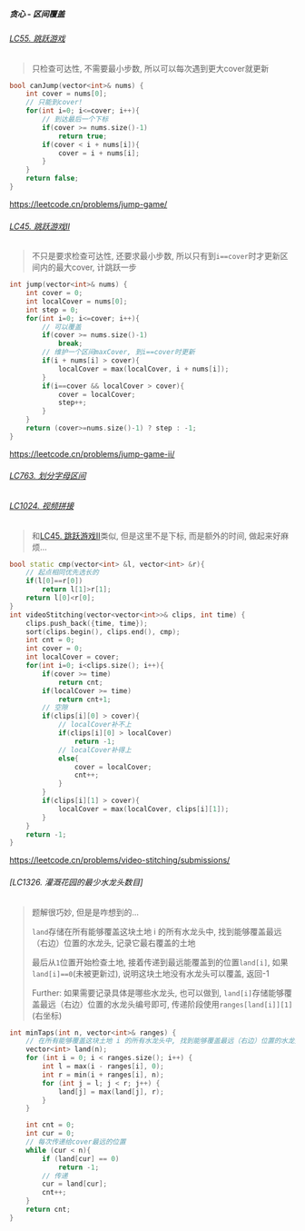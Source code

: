 ##### 贪心 - 区间覆盖

###### [LC55. 跳跃游戏](https://github.com/MyLeetCodeRecord/cpp-leetcode/blob/master/workspace/55.%E8%B7%B3%E8%B7%83%E6%B8%B8%E6%88%8F.cpp)

> 只检查可达性, 不需要最小步数, 所以可以每次遇到更大cover就更新

```CPP
bool canJump(vector<int>& nums) {
    int cover = nums[0];
    // 只能到cover!
    for(int i=0; i<=cover; i++){
        // 到达最后一个下标
        if(cover >= nums.size()-1)
            return true;
        if(cover < i + nums[i]){
            cover = i + nums[i];
        }
    }
    return false;
}
```

https://leetcode.cn/problems/jump-game/


###### [LC45. 跳跃游戏Ⅱ](https://github.com/MyLeetCodeRecord/cpp-leetcode/blob/master/workspace/45.%E8%B7%B3%E8%B7%83%E6%B8%B8%E6%88%8F-ii.cpp)

> 不只是要求检查可达性, 还要求最小步数, 所以只有到`i==cover`时才更新区间内的最大cover, 计跳跃一步

```CPP
int jump(vector<int>& nums) {
    int cover = 0;
    int localCover = nums[0];
    int step = 0;
    for(int i=0; i<=cover; i++){
        // 可以覆盖
        if(cover >= nums.size()-1)
            break;
        // 维护一个区间maxCover, 到i==cover时更新
        if(i + nums[i] > cover){
            localCover = max(localCover, i + nums[i]);
        }
        if(i==cover && localCover > cover){
            cover = localCover;
            step++;
        }
    }
    return (cover>=nums.size()-1) ? step : -1;
}
```

https://leetcode.cn/problems/jump-game-ii/



###### [LC763. 划分字母区间](https://github.com/MyLeetCodeRecord/cpp-leetcode/blob/master/workspace/763.%E5%88%92%E5%88%86%E5%AD%97%E6%AF%8D%E5%8C%BA%E9%97%B4.cpp)



###### [LC1024. 视频拼接](https://github.com/MyLeetCodeRecord/cpp-leetcode/blob/master/workspace/1024.%E8%A7%86%E9%A2%91%E6%8B%BC%E6%8E%A5.cpp)

> 和[LC45. 跳跃游戏Ⅱ]()类似, 但是这里不是下标, 而是额外的时间, 做起来好麻烦...

```CPP
bool static cmp(vector<int> &l, vector<int> &r){
    // 起点相同优先选长的
    if(l[0]==r[0])
        return l[1]>r[1];
    return l[0]<r[0];
}
int videoStitching(vector<vector<int>>& clips, int time) {
    clips.push_back({time, time});
    sort(clips.begin(), clips.end(), cmp);
    int cnt = 0;
    int cover = 0;
    int localCover = cover;
    for(int i=0; i<clips.size(); i++){
        if(cover >= time)
            return cnt;
        if(localCover >= time)
            return cnt+1;
        // 空隙
        if(clips[i][0] > cover){
            // localCover补不上
            if(clips[i][0] > localCover)
                return -1;
            // localCover补得上
            else{
                cover = localCover;
                cnt++;
            }
        }
        if(clips[i][1] > cover){
            localCover = max(localCover, clips[i][1]);
        }
    }
    return -1;
}
```
https://leetcode.cn/problems/video-stitching/submissions/


###### [LC1326. 灌溉花园的最少水龙头数目]

> 题解很巧妙, 但是是咋想到的...
> 
> `land`存储在所有能够覆盖这块土地 i 的所有水龙头中, 找到能够覆盖最远（右边）位置的水龙头, 记录它最右覆盖的土地
>
> 最后从`1`位置开始检查土地, 接着传递到最远能覆盖到的位置`land[i]`, 如果`land[i]==0`(未被更新过), 说明这块土地没有水龙头可以覆盖, 返回-1
>
> Further: 如果需要记录具体是哪些水龙头, 也可以做到, `land[i]`存储能够覆盖最远（右边）位置的水龙头编号即可, 传递阶段使用`ranges[land[i]][1]`(右坐标)

```CPP
int minTaps(int n, vector<int>& ranges) {
    // 在所有能够覆盖这块土地 i 的所有水龙头中, 找到能够覆盖最远（右边）位置的水龙头, 记录它最右覆盖的土地
    vector<int> land(n);
    for (int i = 0; i < ranges.size(); i++) {
        int l = max(i - ranges[i], 0);
        int r = min(i + ranges[i], n);
        for (int j = l; j < r; j++) {
            land[j] = max(land[j], r);
        }
    }

    int cnt = 0;
    int cur = 0;
    // 每次传递给cover最远的位置
    while (cur < n){
        if (land[cur] == 0)
            return -1;
        // 传递
        cur = land[cur];
        cnt++;
    }
    return cnt;
}
```